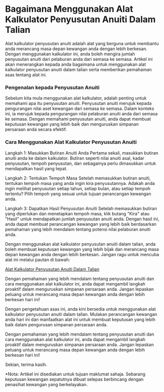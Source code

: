 Bagaimana Menggunakan Alat Kalkulator Penyusutan Anuiti Dalam Talian
====================================================================

Alat kalkulator penyusutan anuiti adalah alat yang berguna untuk membantu anda merancang masa depan kewangan anda dengan lebih berkesan. Dengan menggunakan kalkulator ini, anda boleh mengira jumlah penyusutan anuiti dari pelaburan anda dari semasa ke semasa. Artikel ini akan menerangkan kepada anda bagaimana untuk menggunakan alat kalkulator penyusutan anuiti dalam talian serta memberikan pemahaman asas tentang alat ini.

### Pengenalan kepada Penyusutan Anuiti

Sebelum kita mula menggunakan alat kalkulator, adalah penting untuk memahami apa itu penyusutan anuiti. Penyusutan anuiti merujuk kepada pengurangan nilai aset kewangan dari semasa ke semasa. Dalam konteks ini, ia merujuk kepada pengurangan nilai pelaburan anuiti anda dari semasa ke semasa. Dengan memahami penyusutan anuiti, anda dapat membuat keputusan kewangan yang lebih baik dan menguruskan simpanan persaraan anda secara efektif.

### Cara Menggunakan Alat Kalkulator Penyusutan Anuiti

Langkah 1: Masukkan Butiran Anuiti Anda Pertama sekali, masukkan butiran anuiti anda ke dalam kalkulator. Butiran seperti nilai anuiti asal, kadar penyusutan, tempoh penyusutan, dan sebagainya perlu dimasukkan untuk mendapatkan hasil yang tepat.

Langkah 2: Tentukan Tempoh Masa Setelah memasukkan butiran anuiti, tentukan tempoh masa yang anda ingin kira penyusutannya. Adakah anda ingin melihat penyusutan setiap tahun, setiap bulan, atau setiap tempoh tertentu? Pilih tempoh yang sesuai untuk tujuan perancangan kewangan anda.

Langkah 3: Dapatkan Hasil Penyusutan Anuiti Setelah memasukkan butiran yang diperlukan dan menetapkan tempoh masa, klik butang "Kira" atau "Hasil" untuk mendapatkan jumlah penyusutan anuiti anda. Dengan hasil ini, anda dapat membuat perancangan kewangan yang lebih baik berdasarkan pemahaman yang lebih mendalam tentang potensi nilai pelaburan anuiti anda.

Dengan menggunakan alat kalkulator penyusutan anuiti dalam talian, anda boleh membuat keputusan kewangan yang lebih bijak dan merancang masa depan kewangan anda dengan lebih berkesan. Jangan ragu untuk mencuba alat ini melalui pautan di bawah:

[Alat Kalkulator Penyusutan Anuiti Dalam Talian](https://www.onlinecalculatorsfree.com/ms/financial/annuity-depreciation-calculator.html)

Dengan pemahaman yang lebih mendalam tentang penyusutan anuiti dan cara menggunakan alat kalkulator ini, anda dapat mengambil langkah proaktif dalam menguruskan simpanan persaraan anda. Jangan lepaskan peluang untuk merancang masa depan kewangan anda dengan lebih berkesan hari ini!

Dengan pengetahuan asas ini, anda kini bersedia untuk menggunakan alat kalkulator penyusutan anuiti dalam talian. Mulakan perancangan kewangan anda hari ini dan manfaatkan alat ini untuk membuat keputusan yang lebih baik dalam pengurusan simpanan persaraan anda.

Dengan pemahaman yang lebih mendalam tentang penyusutan anuiti dan cara menggunakan alat kalkulator ini, anda dapat mengambil langkah proaktif dalam menguruskan simpanan persaraan anda. Jangan lepaskan peluang untuk merancang masa depan kewangan anda dengan lebih berkesan hari ini!

Sekian, terima kasih.

\*Nota: Artikel ini disediakan untuk tujuan maklumat sahaja. Sebarang keputusan kewangan sepatutnya dibuat selepas berbincang dengan penasihat kewangan yang berkelayakan.